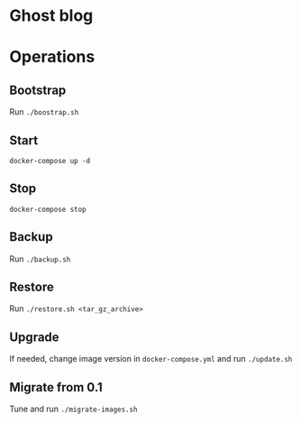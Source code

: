 # Ghost blog

# Operations

## Bootstrap

Run `./boostrap.sh`

## Start

`docker-compose up -d`

## Stop

`docker-compose stop`

## Backup

Run `./backup.sh`

## Restore

Run `./restore.sh <tar_gz_archive>`

## Upgrade

If needed, change image version in `docker-compose.yml` and run `./update.sh`

## Migrate from 0.1

Tune and run `./migrate-images.sh`